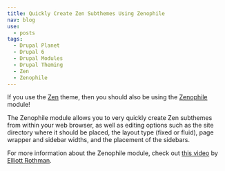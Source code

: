 ```yaml
---
title: Quickly Create Zen Subthemes Using Zenophile
nav: blog
use:
  - posts
tags:
  - Drupal Planet
  - Drupal 6
  - Drupal Modules
  - Drupal Theming
  - Zen
  - Zenophile
---
```

If you use the [Zen](http://drupal.org/project/zen) theme, then you should also be using the [Zenophile](http://drupal.org/project/zenophile) module!

The Zenophile module allows you to very quickly create Zen subthemes from within your web browser, as well as editing options such as the site directory where it should be placed, the layout type (fixed or fluid), page wrapper and sidebar widths, and the placement of the sidebars.

For more information about the Zenophile module, check out [this video](http://blip.tv/file/2427703) by [Elliott Rothman](http://elliottrothman.com).
